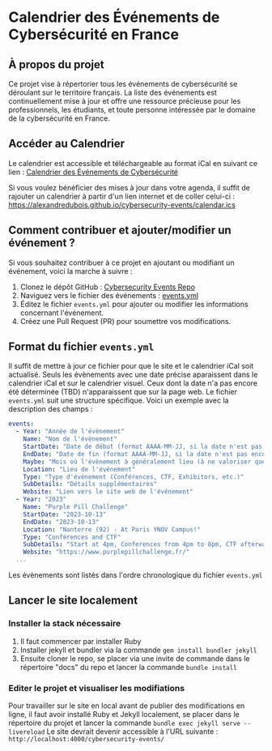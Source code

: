 # Calendrier des Événements de Cybersécurité en France

## À propos du projet

Ce projet vise à répertorier tous les événements de cybersécurité se déroulant sur le territoire français. La liste des événements est continuellement mise à jour et offre une ressource précieuse pour les professionnels, les étudiants, et toute personne intéressée par le domaine de la cybersécurité en France.

## Accéder au Calendrier

Le calendrier est accessible et téléchargeable au format iCal en suivant ce lien : [Calendrier des Événements de Cybersécurité](https://alexandredubois.github.io/cybersecurity-events/)

Si vous voulez bénéficier des mises à jour dans votre agenda, il suffit de rajouter un calendrier à partir d'un lien internet et de coller celui-ci : https://alexandredubois.github.io/cybersecurity-events/calendar.ics

## Comment contribuer et ajouter/modifier un événement ?

Si vous souhaitez contribuer à ce projet en ajoutant ou modifiant un événement, voici la marche à suivre :

1. Clonez le dépôt GitHub : [Cybersecurity Events Repo](https://github.com/alexandredubois/cybersecurity-events)
2. Naviguez vers le fichier des événements : [events.yml](https://github.com/alexandredubois/cybersecurity-events/blob/main/docs/_data/events.yml)
3. Éditez le fichier `events.yml` pour ajouter ou modifier les informations concernant l'événement.
4. Créez une Pull Request (PR) pour soumettre vos modifications.

## Format du fichier `events.yml`

Il suffit de mettre à jour ce fichier pour que le site et le calendrier iCal soit actualisé.
Seuls les évènements avec une date précise aparaissent dans le calendrier iCal et sur le calendrier visuel. Ceux dont la date n'a pas encore été déterminée (TBD) n'apparaissent que sur la page web.
Le fichier `events.yml` suit une structure spécifique. Voici un exemple avec la description des champs :

```yml
events:
  - Year: "Année de l'événement"
    Name: "Nom de l'événement"
    StartDate: "Date de début (format AAAA-MM-JJ, si la date n'est pas encore connue, inscrire TBD)"
    EndDate: "Date de fin (format AAAA-MM-JJ, si la date n'est pas encore connue, inscrire TBD)"
    Maybe: "Mois où l'évènement à généralement lieu (à ne valoriser que si la date n'est pas encore connue)"
    Location: "Lieu de l'événement"
    Type: "Type d'événement (Conférences, CTF, Exhibitors, etc.)"
    SubDetails: "Détails supplémentaires"
    Website: "Lien vers le site web de l'événement"
  - Year: "2023"
    Name: "Purple Pill Challenge"
    StartDate: "2023-10-13"
    EndDate: "2023-10-13"
    Location: "Nanterre (92) - At Paris YNOV Campus!"
    Type: "Conférences and CTF"
    SubDetails: "Start at 4pm, Conferences from 4pm to 8pm, CTF afterwards"
    Website: "https://www.purplepillchallenge.fr/"
  ...
```
Les évènements sont listés dans l'ordre chronologique du fichier `events.yml`

## Lancer le site localement

### Installer la stack nécessaire
1) Il faut commencer par installer Ruby
2) Installer jekyll et bundler via la commande `gem install bundler jekyll`
3) Ensuite cloner le repo, se placer via une invite de commande dans le répertoire "docs" du repo et lancer la commande `bundle install`

### Editer le projet et visualiser les modifiations
Pour travailler sur le site en local avant de publier des modifications en ligne, il faut avoir installé Ruby et Jekyll localement, se placer dans le répertoire du projet et lancer la commande `bundle exec jekyll serve --livereload`
Le site devrait devenir accessible à l'URL suivante : `http://localhost:4000/cybersecurity-events/`